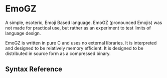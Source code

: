 # EmoGZ
A simple, esoteric, Emoji Based language.  EmoGZ (pronounced Emojis) was not made for practical use, but rather as an experiment to test limits of language design.

EmoGZ is written in pure C and uses no external libraries.  It is interpreted and designed to be relatively memory efficient.  It is designed to be distributed in source form as a compressed binary.

## Syntax Reference
